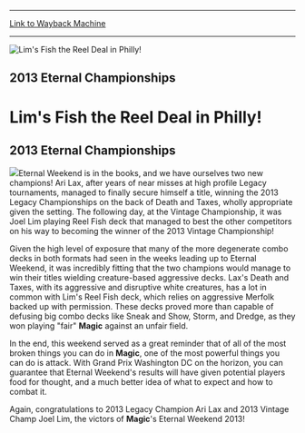 
---
[Link to Wayback Machine](https://web.archive.org/web/20161017194550/http://magic.wizards.com/en/events/coverage/eternalweekend13)

[_metadata_:description]:- "&#13; 2013 Eternal Championships&#13;"
[_metadata_:generator]:- "Drupal 7 (http://drupal.org)"
[_metadata_:node]:- "433081"
[_metadata_:source]:- "div-block-system-main"
[_metadata_:title]:- "Lim's Fish the Reel Deal in Philly!"
[_metadata_:wayback_capture_timestamp]:- "2016-10-17 19:45:50"
[_metadata_:wayback_raw_url]:- "https://web.archive.org/web/20161017194550id_/http://magic.wizards.com/en/events/coverage/eternalweekend13"
[_metadata_:wayback_url]:- "http://magic.wizards.com/en/events/coverage/eternalweekend13"
---







![Lim's Fish the Reel Deal in Philly!](https://media.magic.wizards.com/images/banner/large_1_4.jpg)





2013 Eternal Championships
--------------------------


Lim's Fish the Reel Deal in Philly!
===================================












2013 Eternal Championships
--------------------------


![](https://media.magic.wizards.com/image_legacy_migration//mtg/images/daily/events/eternal13/trophyvintage.jpg)Eternal Weekend is in the books, and we have ourselves two new champions! Ari Lax, after years of near misses at high profile Legacy tournaments, managed to finally secure himself a title, winning the 2013 Legacy Championships on the back of Death and Taxes, wholly appropriate given the setting. The following day, at the Vintage Championship, it was Joel Lim playing Reel Fish deck that managed to best the other competitors on his way to becoming the winner of the 2013 Vintage Championship!


Given the high level of exposure that many of the more degenerate combo decks in both formats had seen in the weeks leading up to Eternal Weekend, it was incredibly fitting that the two champions would manage to win their titles wielding creature-based aggressive decks. Lax's Death and Taxes, with its aggressive and disruptive white creatures, has a lot in common with Lim's Reel Fish deck, which relies on aggressive Merfolk backed up with permission. These decks proved more than capable of defusing big combo decks like Sneak and Show, Storm, and Dredge, as they won playing "fair" **Magic** against an unfair field.


In the end, this weekend served as a great reminder that of all of the most broken things you can do in **Magic**, one of the most powerful things you can do is attack. With Grand Prix Washington DC on the horizon, you can guarantee that Eternal Weekend's results will have given potential players food for thought, and a much better idea of what to expect and how to combat it.


Again, congratulations to 2013 Legacy Champion Ari Lax and 2013 Vintage Champ Joel Lim, the victors of **Magic**'s Eternal Weekend 2013!


  

 

